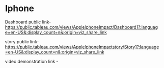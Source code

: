# Iphone


Dashboard public link-https://public.tableau.com/views/AppleIphoneImpact/Dashboard1?:language=en-US&:display_count=n&:origin=viz_share_link

story public link- https://public.tableau.com/views/AppleIphoneImpactstory/Story1?:language=en-US&:display_count=n&:origin=viz_share_link

video demonstration link - 
